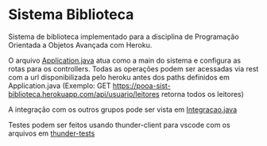 # Sistema Biblioteca

Sistema de biblioteca implementado para a disciplina de Programação Orientada a Objetos Avançada com Heroku.


O arquivo [Application.java](src/main/java/app/Aplication.java) atua como a main do sistema e configura as rotas para os controllers. Todas as operações podem ser acessadas via rest com a url disponibilizada pelo heroku antes dos paths definidos em Application.java (Exemplo: GET https://pooa-sist-biblioteca.herokuapp.com/api/usuario/leitores retorna todos os leitores)

A integração com os outros grupos pode ser vista em [Integracao.java](src/main/java/app/Integracao/Integracao.java)

Testes podem ser feitos usando thunder-client para vscode com os arquivos em [thunder-tests](thunder-tests)